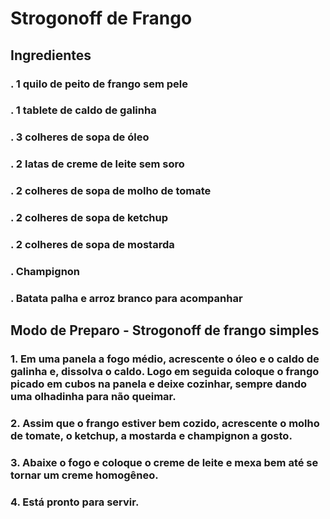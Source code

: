 # Strogonoff de Frango

## Ingredientes

### . 1 quilo de peito de frango sem pele
### . 1 tablete de caldo de galinha
### . 3 colheres de sopa de óleo
### . 2 latas de creme de leite sem soro
### . 2 colheres de sopa de molho de tomate
### . 2 colheres de sopa de ketchup
### . 2 colheres de sopa de mostarda
### . Champignon
### . Batata palha e arroz branco para acompanhar

## Modo de Preparo - Strogonoff de frango simples
### 1. Em uma panela a fogo médio, acrescente o óleo e o caldo de galinha e, dissolva o caldo. Logo em seguida coloque o frango picado em cubos na panela e deixe cozinhar, sempre dando uma olhadinha para não queimar.
### 2. Assim que o frango estiver bem cozido, acrescente o molho de tomate, o ketchup, a mostarda e champignon a gosto.
### 3. Abaixe o fogo e coloque o creme de leite e mexa bem até se tornar um creme homogêneo.
### 4. Está pronto para servir.
